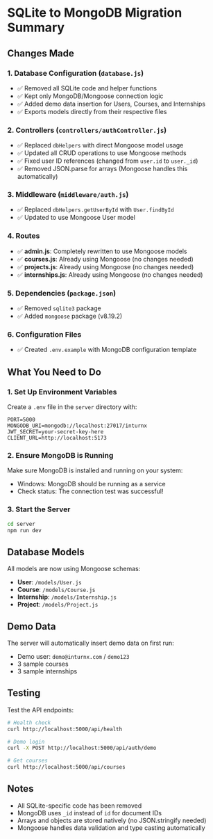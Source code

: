 # SQLite to MongoDB Migration Summary

## Changes Made

### 1. Database Configuration (`database.js`)
- ✅ Removed all SQLite code and helper functions
- ✅ Kept only MongoDB/Mongoose connection logic
- ✅ Added demo data insertion for Users, Courses, and Internships
- ✅ Exports models directly from their respective files

### 2. Controllers (`controllers/authController.js`)
- ✅ Replaced `dbHelpers` with direct Mongoose model usage
- ✅ Updated all CRUD operations to use Mongoose methods
- ✅ Fixed user ID references (changed from `user.id` to `user._id`)
- ✅ Removed JSON.parse for arrays (Mongoose handles this automatically)

### 3. Middleware (`middleware/auth.js`)
- ✅ Replaced `dbHelpers.getUserById` with `User.findById`
- ✅ Updated to use Mongoose User model

### 4. Routes
- ✅ **admin.js**: Completely rewritten to use Mongoose models
- ✅ **courses.js**: Already using Mongoose (no changes needed)
- ✅ **projects.js**: Already using Mongoose (no changes needed)
- ✅ **internships.js**: Already using Mongoose (no changes needed)

### 5. Dependencies (`package.json`)
- ✅ Removed `sqlite3` package
- ✅ Added `mongoose` package (v8.19.2)

### 6. Configuration Files
- ✅ Created `.env.example` with MongoDB configuration template

## What You Need to Do

### 1. Set Up Environment Variables
Create a `.env` file in the `server` directory with:
```env
PORT=5000
MONGODB_URI=mongodb://localhost:27017/inturnx
JWT_SECRET=your-secret-key-here
CLIENT_URL=http://localhost:5173
```

### 2. Ensure MongoDB is Running
Make sure MongoDB is installed and running on your system:
- Windows: MongoDB should be running as a service
- Check status: The connection test was successful!

### 3. Start the Server
```bash
cd server
npm run dev
```

## Database Models

All models are now using Mongoose schemas:
- **User**: `/models/User.js`
- **Course**: `/models/Course.js`
- **Internship**: `/models/Internship.js`
- **Project**: `/models/Project.js`

## Demo Data

The server will automatically insert demo data on first run:
- Demo user: `demo@inturnx.com` / `demo123`
- 3 sample courses
- 3 sample internships

## Testing

Test the API endpoints:
```bash
# Health check
curl http://localhost:5000/api/health

# Demo login
curl -X POST http://localhost:5000/api/auth/demo

# Get courses
curl http://localhost:5000/api/courses
```

## Notes

- All SQLite-specific code has been removed
- MongoDB uses `_id` instead of `id` for document IDs
- Arrays and objects are stored natively (no JSON.stringify needed)
- Mongoose handles data validation and type casting automatically